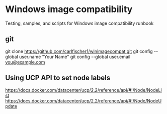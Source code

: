 # Windows image compatibility
Testing, samples, and scripts for Windows image compatibility runbook

## git
git clone https://github.com/carlfischer1/winimagecompat.git
git config --global user.name "Your Name"
git config --global user.email you@example.com

## Using UCP API to set node labels
https://docs.docker.com/datacenter/ucp/2.2/reference/api/#!/Node/NodeList
https://docs.docker.com/datacenter/ucp/2.2/reference/api/#!/Node/NodeUpdate

